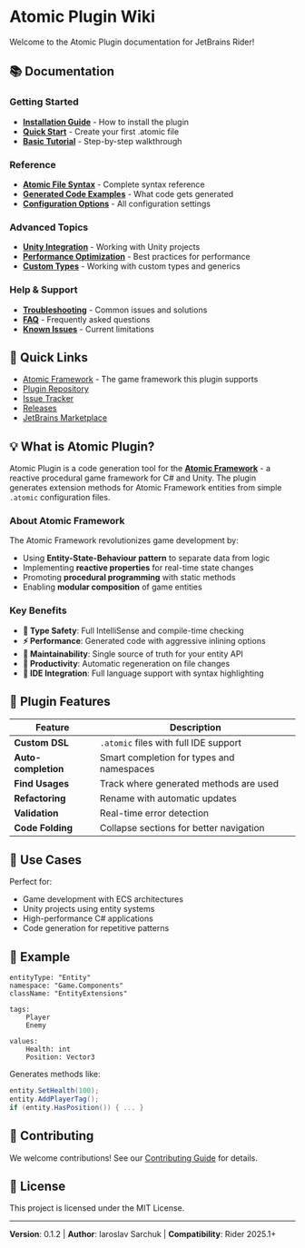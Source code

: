 # Atomic Plugin Wiki

Welcome to the Atomic Plugin documentation for JetBrains Rider!

## 📚 Documentation

### Getting Started
- [**Installation Guide**](Installation) - How to install the plugin
- [**Quick Start**](Getting-Started) - Create your first .atomic file
- [**Basic Tutorial**](Tutorial) - Step-by-step walkthrough

### Reference
- [**Atomic File Syntax**](Atomic-File-Syntax) - Complete syntax reference
- [**Generated Code Examples**](Generated-Code) - What code gets generated
- [**Configuration Options**](Configuration) - All configuration settings

### Advanced Topics
- [**Unity Integration**](Unity-Integration) - Working with Unity projects
- [**Performance Optimization**](Performance) - Best practices for performance
- [**Custom Types**](Custom-Types) - Working with custom types and generics

### Help & Support
- [**Troubleshooting**](Troubleshooting) - Common issues and solutions
- [**FAQ**](FAQ) - Frequently asked questions
- [**Known Issues**](Known-Issues) - Current limitations

## 🚀 Quick Links

- [Atomic Framework](https://github.com/StarKRE22/Atomic) - The game framework this plugin supports
- [Plugin Repository](https://github.com/Prylor/atomic-rider-plugin)
- [Issue Tracker](https://github.com/Prylor/atomic-rider-plugin/issues)
- [Releases](https://github.com/Prylor/atomic-rider-plugin/releases)
- [JetBrains Marketplace](https://plugins.jetbrains.com/plugin/xxxxx-atomic)

## 💡 What is Atomic Plugin?

Atomic Plugin is a code generation tool for the [**Atomic Framework**](https://github.com/StarKRE22/Atomic) - a reactive procedural game framework for C# and Unity. The plugin generates extension methods for Atomic Framework entities from simple `.atomic` configuration files.

### About Atomic Framework

The Atomic Framework revolutionizes game development by:
- Using **Entity-State-Behaviour pattern** to separate data from logic
- Implementing **reactive properties** for real-time state changes
- Promoting **procedural programming** with static methods
- Enabling **modular composition** of game entities

### Key Benefits

- **🎯 Type Safety**: Full IntelliSense and compile-time checking
- **⚡ Performance**: Generated code with aggressive inlining options
- **🔧 Maintainability**: Single source of truth for your entity API
- **🚀 Productivity**: Automatic regeneration on file changes
- **🎨 IDE Integration**: Full language support with syntax highlighting

## 📖 Plugin Features

| Feature | Description |
|---------|-------------|
| **Custom DSL** | `.atomic` files with full IDE support |
| **Auto-completion** | Smart completion for types and namespaces |
| **Find Usages** | Track where generated methods are used |
| **Refactoring** | Rename with automatic updates |
| **Validation** | Real-time error detection |
| **Code Folding** | Collapse sections for better navigation |

## 🎯 Use Cases

Perfect for:
- Game development with ECS architectures
- Unity projects using entity systems
- High-performance C# applications
- Code generation for repetitive patterns

## 📝 Example

```atomic
entityType: "Entity"
namespace: "Game.Components"
className: "EntityExtensions"

tags:
    Player
    Enemy

values:
    Health: int
    Position: Vector3
```

Generates methods like:
```csharp
entity.SetHealth(100);
entity.AddPlayerTag();
if (entity.HasPosition()) { ... }
```

## 🤝 Contributing

We welcome contributions! See our [Contributing Guide](Contributing) for details.

## 📄 License

This project is licensed under the MIT License.

---

**Version**: 0.1.2 | **Author**: Iaroslav Sarchuk | **Compatibility**: Rider 2025.1+